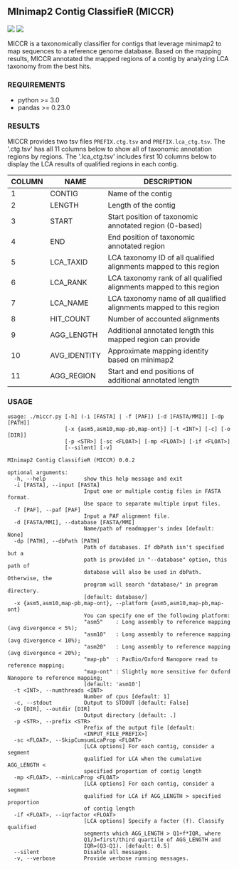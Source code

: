 ## MInimap2 Contig ClassifieR (MICCR)

<img src="https://gitlab.com/poeli/miccr/badges/master/build.svg">
<img src="https://gitlab.com/poeli/miccr/badges/master/coverage.svg">

MICCR is a taxonomically classifier for contigs that leverage minimap2 to map sequences to a reference genome database.
Based on the mapping results, MICCR annotated the mapped regions of a contig by analyzing LCA taxonomy from the best hits.

### REQUIREMENTS
* python >= 3.0
* pandas >= 0.23.0

### RESULTS

MICCR provides two tsv files `PREFIX.ctg.tsv` and `PREFIX.lca_ctg.tsv`.
The '.ctg.tsv' has all 11 columns below to show all of taxonomic annotation regions by regions.
The '.lca_ctg.tsv' includes first 10 columns below to display the LCA results of qualified regions in each contig.

| COLUMN | NAME         | DESCRIPTION                                                         |
|--------|--------------|---------------------------------------------------------------------|
| 1      | CONTIG       | Name of the contig                                                  |
| 2      | LENGTH       | Length of the contig                                                |
| 3      | START        | Start position of taxonomic annotated region (0-based)              |
| 4      | END          | End position of taxonomic annotated region                          |
| 5      | LCA_TAXID    | LCA taxonomy ID of all qualified alignments mapped to this region   |
| 6      | LCA_RANK     | LCA taxonomy rank of all qualified alignments mapped to this region |
| 7      | LCA_NAME     | LCA taxonomy name of all qualified alignments mapped to this region |
| 8      | HIT_COUNT    | Number of accounted alignments                                      |
| 9      | AGG_LENGTH   | Additional annotated length this mapped region can provide          |
| 10     | AVG_IDENTITY | Approximate mapping identity based on minimap2                      |
| 11     | AGG_REGION   | Start and end positions of additional annotated length              |

### USAGE
```
usage: ./miccr.py [-h] (-i [FASTA] | -f [PAF]) [-d [FASTA/MMI]] [-dp [PATH]]
                  [-x {asm5,asm10,map-pb,map-ont}] [-t <INT>] [-c] [-o [DIR]]
                  [-p <STR>] [-sc <FLOAT>] [-mp <FLOAT>] [-if <FLOAT>]
                  [--silent] [-v]

MInimap2 Contig ClassifieR (MICCR) 0.0.2

optional arguments:
  -h, --help            show this help message and exit
  -i [FASTA], --input [FASTA]
                        Input one or multiple contig files in FASTA format.
                        Use space to separate multiple input files.
  -f [PAF], --paf [PAF]
                        Input a PAF alignment file.
  -d [FASTA/MMI], --database [FASTA/MMI]
                        Name/path of readmapper's index [default: None]
  -dp [PATH], --dbPath [PATH]
                        Path of databases. If dbPath isn't specified but a
                        path is provided in "--database" option, this path of
                        database will also be used in dbPath. Otherwise, the
                        program will search "database/" in program directory.
                        [default: database/]
  -x {asm5,asm10,map-pb,map-ont}, --platform {asm5,asm10,map-pb,map-ont}
                        You can specify one of the following platform:
                        "asm5"    : Long assembly to reference mapping (avg divergence < 5%);
                        "asm10"   : Long assembly to reference mapping (avg divergence < 10%);
                        "asm20"   : Long assembly to reference mapping (avg divergence < 20%);
                        "map-pb"  : PacBio/Oxford Nanopore read to reference mapping;
                        "map-ont" : Slightly more sensitive for Oxford Nanopore to reference mapping;
                        [default: 'asm10']
  -t <INT>, --numthreads <INT>
                        Number of cpus [default: 1]
  -c, --stdout          Output to STDOUT [default: False]
  -o [DIR], --outdir [DIR]
                        Output directory [default: .]
  -p <STR>, --prefix <STR>
                        Prefix of the output file [default:
                        <INPUT_FILE_PREFIX>]
  -sc <FLOAT>, --SkipCumsumLcaProp <FLOAT>
                        [LCA options] For each contig, consider a segment
                        qualified for LCA when the cumulative AGG_LENGTH <
                        specified proportion of contig length
  -mp <FLOAT>, --minLcaProp <FLOAT>
                        [LCA options] For each contig, consider a segment
                        qualified for LCA if AGG_LENGTH > specified proportion
                        of contig length
  -if <FLOAT>, --iqrfactor <FLOAT>
                        [LCA options] Specify a facter (f). Classify qualified
                        segments which AGG_LENGTH > Q1+f*IQR, where
                        Q1/3=first/third quartile of AGG_LENGTH and
                        IQR=(Q3-Q1). [default: 0.5]
  --silent              Disable all messages.
  -v, --verbose         Provide verbose running messages.
```

